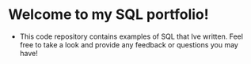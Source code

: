 # Welcome to my SQL portfolio! 
* This code repository contains examples of SQL that Ive written. Feel free to take a look and provide any feedback or questions you may have!

